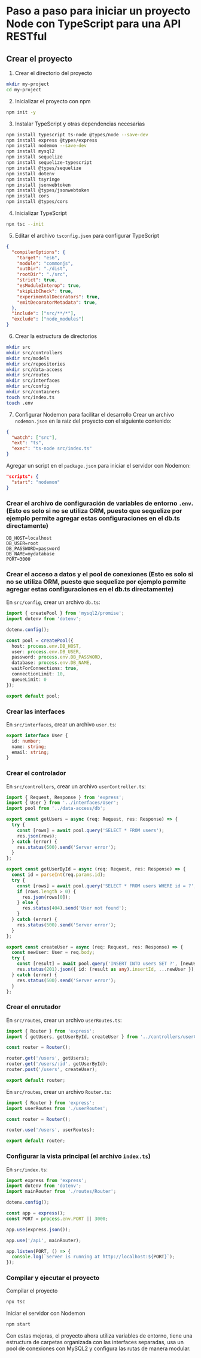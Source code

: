 # Paso a paso para iniciar un proyecto Node con TypeScript para una API RESTful

## Crear el proyecto

1. Crear el directorio del proyecto
```bash
mkdir my-project
cd my-project
```

2. Inicializar el proyecto con npm
```bash
npm init -y
```

3. Instalar TypeScript y otras dependencias necesarias
```bash
npm install typescript ts-node @types/node --save-dev
npm install express @types/express
npm install nodemon --save-dev
npm install mysql2
npm install sequelize
npm install sequelize-typescript
npm install @types/sequelize
npm install dotenv
npm install tsyringe
npm install jsonwebtoken
npm install @types/jsonwebtoken
npm install cors
npm install @types/cors
```

4. Inicializar TypeScript
```bash
npx tsc --init
```

5. Editar el archivo `tsconfig.json` para configurar TypeScript
```json
{
  "compilerOptions": {
    "target": "es6",
    "module": "commonjs",
    "outDir": "./dist",
    "rootDir": "./src",
    "strict": true,
    "esModuleInterop": true,
    "skipLibCheck": true,
    "experimentalDecorators": true,
    "emitDecoratorMetadata": true,
  },
  "include": ["src/**/*"],
  "exclude": ["node_modules"]
}
```

6. Crear la estructura de directorios
```bash
mkdir src
mkdir src/controllers
mkdir src/models
mkdir src/repositories
mkdir src/data-access
mkdir src/routes
mkdir src/interfaces
mkdir src/config
mkdir src/containers
touch src/index.ts
touch .env
```

7. Configurar Nodemon para facilitar el desarrollo
Crear un archivo `nodemon.json` en la raíz del proyecto con el siguiente contenido:
```json
{
  "watch": ["src"],
  "ext": "ts",
  "exec": "ts-node src/index.ts"
}
```

Agregar un script en el `package.json` para iniciar el servidor con Nodemon:
```json
"scripts": {
  "start": "nodemon"
}
```

### Crear el archivo de configuración de variables de entorno `.env`. (Esto es solo si no se utiliza ORM, puesto que sequelize por ejemplo permite agregar estas configuraciones en el db.ts directamente)
```dotenv
DB_HOST=localhost
DB_USER=root
DB_PASSWORD=password
DB_NAME=mydatabase
PORT=3000
```

### Crear el acceso a datos y el pool de conexiones (Esto es solo si no se utiliza ORM, puesto que sequelize por ejemplo permite agregar estas configuraciones en el db.ts directamente)

En `src/config`, crear un archivo `db.ts`:
```typescript
import { createPool } from 'mysql2/promise';
import dotenv from 'dotenv';

dotenv.config();

const pool = createPool({
  host: process.env.DB_HOST,
  user: process.env.DB_USER,
  password: process.env.DB_PASSWORD,
  database: process.env.DB_NAME,
  waitForConnections: true,
  connectionLimit: 10,
  queueLimit: 0
});

export default pool;
```

### Crear las interfaces
En `src/interfaces`, crear un archivo `user.ts`:
```typescript
export interface User {
  id: number;
  name: string;
  email: string;
}
```

### Crear el controlador
En `src/controllers`, crear un archivo `userController.ts`:
```typescript
import { Request, Response } from 'express';
import { User } from '../interfaces/User';
import pool from '../data-access/db';

export const getUsers = async (req: Request, res: Response) => {
  try {
    const [rows] = await pool.query('SELECT * FROM users');
    res.json(rows);
  } catch (error) {
    res.status(500).send('Server error');
  }
};

export const getUserById = async (req: Request, res: Response) => {
  const id = parseInt(req.params.id);
  try {
    const [rows] = await pool.query('SELECT * FROM users WHERE id = ?', [id]);
    if (rows.length > 0) {
      res.json(rows[0]);
    } else {
      res.status(404).send('User not found');
    }
  } catch (error) {
    res.status(500).send('Server error');
  }
};

export const createUser = async (req: Request, res: Response) => {
  const newUser: User = req.body;
  try {
    const [result] = await pool.query('INSERT INTO users SET ?', [newUser]);
    res.status(201).json({ id: (result as any).insertId, ...newUser });
  } catch (error) {
    res.status(500).send('Server error');
  }
};
```

### Crear el enrutador
En `src/routes`, crear un archivo `userRoutes.ts`:
```typescript
import { Router } from 'express';
import { getUsers, getUserById, createUser } from '../controllers/userController';

const router = Router();

router.get('/users', getUsers);
router.get('/users/:id', getUserById);
router.post('/users', createUser);

export default router;
```

En `src/routes`, crear un archivo `Router.ts`:
```typescript
import { Router } from 'express';
import userRoutes from './userRoutes';

const router = Router();

router.use('/users', userRoutes);

export default router;
```

### Configurar la vista principal (el archivo `index.ts`)
En `src/index.ts`:
```typescript
import express from 'express';
import dotenv from 'dotenv';
import mainRouter from './routes/Router';

dotenv.config();

const app = express();
const PORT = process.env.PORT || 3000;

app.use(express.json());

app.use('/api', mainRouter);

app.listen(PORT, () => {
  console.log(`Server is running at http://localhost:${PORT}`);
});
```

### Compilar y ejecutar el proyecto
Compilar el proyecto
```bash
npx tsc
```

Iniciar el servidor con Nodemon
```bash
npm start
```

Con estas mejoras, el proyecto ahora utiliza variables de entorno, tiene una estructura de carpetas organizada con las interfaces separadas, usa un pool de conexiones con MySQL2 y configura las rutas de manera modular.